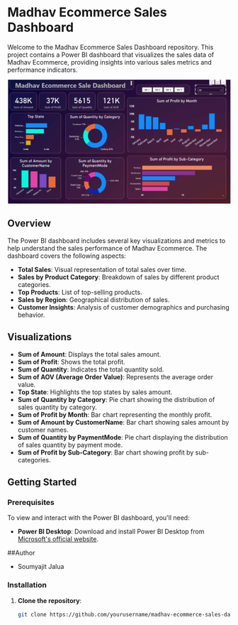 # Madhav Ecommerce Sales Dashboard

Welcome to the Madhav Ecommerce Sales Dashboard repository. This project contains a Power BI dashboard that visualizes the sales data of Madhav Ecommerce, providing insights into various sales metrics and performance indicators.

![Dashboard Screenshot](Screenshot%202024-06-13%20132325.png)

## Overview

The Power BI dashboard includes several key visualizations and metrics to help understand the sales performance of Madhav Ecommerce. The dashboard covers the following aspects:

- **Total Sales**: Visual representation of total sales over time.
- **Sales by Product Category**: Breakdown of sales by different product categories.
- **Top Products**: List of top-selling products.
- **Sales by Region**: Geographical distribution of sales.
- **Customer Insights**: Analysis of customer demographics and purchasing behavior.

## Visualizations

- **Sum of Amount**: Displays the total sales amount.
- **Sum of Profit**: Shows the total profit.
- **Sum of Quantity**: Indicates the total quantity sold.
- **Sum of AOV (Average Order Value)**: Represents the average order value.
- **Top State**: Highlights the top states by sales amount.
- **Sum of Quantity by Category**: Pie chart showing the distribution of sales quantity by category.
- **Sum of Profit by Month**: Bar chart representing the monthly profit.
- **Sum of Amount by CustomerName**: Bar chart showing sales amount by customer names.
- **Sum of Quantity by PaymentMode**: Pie chart displaying the distribution of sales quantity by payment mode.
- **Sum of Profit by Sub-Category**: Bar chart showing profit by sub-categories.

## Getting Started

### Prerequisites

To view and interact with the Power BI dashboard, you'll need:

- **Power BI Desktop**: Download and install Power BI Desktop from [Microsoft's official website](https://powerbi.microsoft.com/desktop/).



##Author
-  Soumyajit Jalua

### Installation

1. **Clone the repository**:
   ```sh
   git clone https://github.com/yourusername/madhav-ecommerce-sales-dashboard.git

